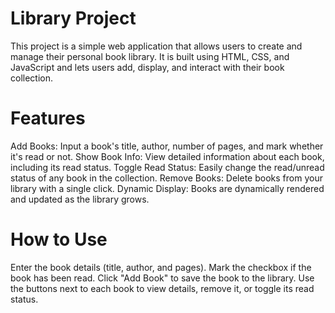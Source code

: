# Library Project
This project is a simple web application that allows users to create and manage their personal book library. It is built using HTML, CSS, and JavaScript and lets users add, display, and interact with their book collection.

# Features
Add Books: Input a book's title, author, number of pages, and mark whether it's read or not.
Show Book Info: View detailed information about each book, including its read status.
Toggle Read Status: Easily change the read/unread status of any book in the collection.
Remove Books: Delete books from your library with a single click.
Dynamic Display: Books are dynamically rendered and updated as the library grows.

# How to Use
Enter the book details (title, author, and pages).
Mark the checkbox if the book has been read.
Click "Add Book" to save the book to the library.
Use the buttons next to each book to view details, remove it, or toggle its read status.
